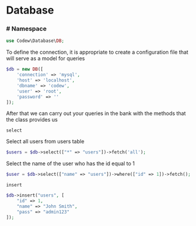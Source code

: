 # Database

### \# Namespace

```php
use Codew\Database\DB;
```

To define the connection, it is appropriate to create a configuration file that will serve as a model for queries

```php
$db = new DB([
    'connection' => 'mysql',
    'host' => 'localhost',
    'dbname' => 'codew',
    'user' => 'root',
    'password' => ''
]);
```

After that we can carry out your queries in the bank with the methods that the class provides us

```select```

Select all users from users table
```php
$users = $db->select(["*" => "users"])->fetch('all');
```

Select the name of the user who has the id equal to 1
```php
$user = $db->select(["name" => "users"])->where(["id" => 1])->fetch();
```

```insert```

```php
$db->insert("users", [
    "id" => 1,
    "name" => "John Smith",
    "pass" => "admin123"
]);
```